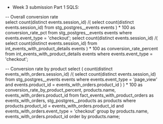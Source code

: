 - Week 3 submission Part 1 SQLS:


-- Overall conversion rate    
select
    count(distinct events.session_id) /(
        select
            count(distinct events.session_id)
        from
            stg_postgres__events events
    ) * 100 as conversion_rate_pct
from
    stg_postgres__events events
where
    events.event_type = 'checkout';
select
    count(distinct events.session_id) /(
        select
            count(distinct events.session_id)
        from
            int_events_with_product_details events
    ) * 100 as conversion_rate_percent
from
    int_events_with_product_details events
where
    events.event_type = 'checkout';


-- Conversion rate by product
select
    (
        count(distinct events_with_orders.session_id) /(
            select
                count(distinct events.session_id)
            from
                stg_postgres__events events
            where
                events.event_type = 'page_view'
                and events.product_id = events_with_orders.product_id
        )
    ) * 100 as conversion_rate_by_product_percent,
    products.name,
    events_with_orders.product_id
from
    fact_events_with_product_orders as events_with_orders,
    stg_postgres__products as products
where
    products.product_id = events_with_orders.product_id
    and events_with_orders.event_type = 'checkout'
group by
    products.name,
 events_with_orders.product_id
 order by products.name;
    